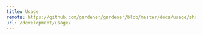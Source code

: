 ```yaml
---
title: Usage
remote: https://github.com/gardener/gardener/blob/master/docs/usage/shoots.md
url: /development/usage/
---
```

